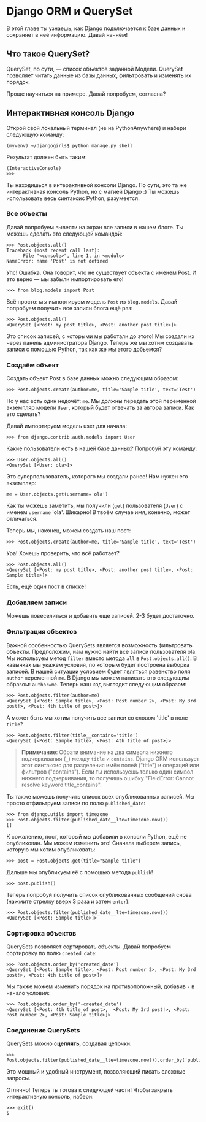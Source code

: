 # Django ORM и QuerySet

В этой главе ты узнаешь, как Django подключается к базе данных и сохраняет в неё информацию. Давай начнём!

## Что такое QuerySet?

QuerySet, по сути, — список объектов заданной Модели. QuerySet позволяет читать данные из базы данных, фильтровать и изменять их порядок.

Проще научиться на примере. Давай попробуем, согласна?

## Интерактивная консоль Django

Открой свой локальный терминал (не на PythonAnywhere) и набери следующую команду:

    (myvenv) ~/djangogirls$ python manage.py shell


Результат должен быть таким:

    (InteractiveConsole)
    >>>


Ты находишься в интерактивной консоли Django. По сути, это та же интерактивная консоль Python, но с магией Django :) Ты можешь использовать весь синтаксис Python, разумеется.

### Все объекты

Давай попробуем вывести на экран все записи в нашем блоге. Ты можешь сделать это следующей командой:

    >>> Post.objects.all()
    Traceback (most recent call last):
          File "<console>", line 1, in <module>
    NameError: name 'Post' is not defined


Упс! Ошибка. Она говорит, что не существует объекта с именем Post. И это верно — мы забыли импортировать его!

    >>> from blog.models import Post


Всё просто: мы импортируем модель `Post` из `blog.models`. Давай попробуем получить все записи блога ещё раз:

    >>> Post.objects.all()
    <QuerySet [<Post: my post title>, <Post: another post title>]>


Это список записей, с которыми мы работали до этого! Мы создали их через панель администратора Django. Теперь же мы хотим создавать записи с помощью Python, так как же мы этого добьемся?

### Создаём объект

Создать объект Post в базе данных можно следующим образом:

    >>> Post.objects.create(author=me, title='Sample title', text='Test')


Но у нас есть один недочёт: `me`. Мы должны передать этой переменной экземпляр модели `User`, который будет отвечать за автора записи. Как это сделать?

Давай импортируем модель user для начала:

    >>> from django.contrib.auth.models import User


Какие пользователи есть в нашей базе данных? Попробуй эту команду:

    >>> User.objects.all()
    <QuerySet [<User: ola>]>


Это суперпользователь, которого мы создали ранее! Нам нужен его экземпляр:

    me = User.objects.get(username='ola')


Как ты можешь заметить, мы получили (`get`) пользователя (`User`) с именем `username` 'ola'. Шикарно! В твоём случае имя, конечно, может отличаться.

Теперь мы, наконец, можем создать наш пост:

    >>> Post.objects.create(author=me, title='Sample title', text='Test')


Ура! Хочешь проверить, что всё работает?

    >>> Post.objects.all()
    <QuerySet [<Post: my post title>, <Post: another post title>, <Post: Sample title>]>


Есть, ещё один пост в списке!

### Добавляем записи

Можешь повеселиться и добавить еще записей. 2-3 будет достаточно.

### Фильтрация объектов

Важной особенностью QuerySets является возможность фильтровать объекты. Предположим, нам нужно найти все записи пользователя ola. Мы используем метод `filter` вместо метода `all` в `Post.objects.all()`. В кавычках мы укажем условия, по которым будет построена выборка записей. В нашей ситуации условием будет являться равенство поля `author` переменной `me`. В Django мы можем написать это следующим образом: `author=me`. Теперь наш код выглядит следующим образом:

    >>> Post.objects.filter(author=me)
    <QuerySet [<Post: Sample title>, <Post: Post number 2>, <Post: My 3rd post!>, <Post: 4th title of post>]>


А может быть мы хотим получить все записи со словом 'title' в поле `title`?

    >>> Post.objects.filter(title__contains='title')
    <QuerySet [<Post: Sample title>, <Post: 4th title of post>]>


> **Примечание**: Обрати внимание на два символа нижнего подчеркивания (`_`) между `title` и `contains`. Django ORM использует этот синтаксис для разделения имён полей ("title") и операций или фильтров ("contains"). Если ты используешь только один символ нижнего подчеркивания, то получишь ошибку "FieldError: Cannot resolve keyword title_contains".

Ты также можешь получить список всех опубликованных записей. Мы просто отфильтруем записи по полю `published_date`:

    >>> from django.utils import timezone
    >>> Post.objects.filter(published_date__lte=timezone.now())
    []

К сожалению, пост, который мы добавили в консоли Python, ещё не опубликован. Мы можем изменить это! Сначала выберем запись, которую мы хотим опубликовать:

    >>> post = Post.objects.get(title="Sample title")


Дальше мы опубликуем её с помощью метода `publish`!

    >>> post.publish()


Теперь попробуй получить список опубликованных сообщений снова (нажмите стрелку вверх 3 раза и затем `enter`):

    >>> Post.objects.filter(published_date__lte=timezone.now())
    <QuerySet [<Post: Sample title>]>


### Сортировка объектов

QuerySets позволяет сортировать объекты. Давай попробуем сортировку по полю `created_date`:

    >>> Post.objects.order_by('created_date')
    <QuerySet [<Post: Sample title>, <Post: Post number 2>, <Post: My 3rd post!>, <Post: 4th title of post>]>


Мы также можем изменить порядок на противоположный, добавив `-` в начало условия:

    >>> Post.objects.order_by('-created_date')
    <QuerySet [<Post: 4th title of post>,  <Post: My 3rd post!>, <Post: Post number 2>, <Post: Sample title>]>


### Соединение QuerySets

QuerySets можно **сцеплять**, создавая цепочки:

    >>> Post.objects.filter(published_date__lte=timezone.now()).order_by('published_date')


Это мощный и удобный инструмент, позволяющий писать сложные запросы.

Отлично! Теперь ты готова к следующей части! Чтобы закрыть интерактивную консоль, набери:

    >>> exit()
    $
